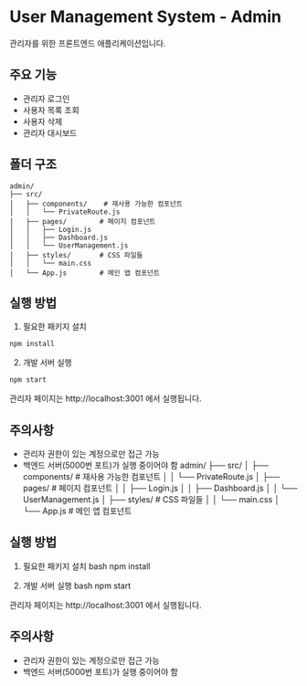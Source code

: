 # User Management System - Admin

관리자를 위한 프론트엔드 애플리케이션입니다.

## 주요 기능

- 관리자 로그인
- 사용자 목록 조회
- 사용자 삭제
- 관리자 대시보드

## 폴더 구조
```
admin/
├── src/
│   ├── components/    # 재사용 가능한 컴포넌트
│   │   └── PrivateRoute.js
│   ├── pages/        # 페이지 컴포넌트
│   │   ├── Login.js
│   │   ├── Dashboard.js
│   │   └── UserManagement.js
│   ├── styles/       # CSS 파일들
│   │   └── main.css
│   └── App.js        # 메인 앱 컴포넌트
```

## 실행 방법

1. 필요한 패키지 설치

```bash
npm install
```

2. 개발 서버 실행

```bash
npm start
```

관리자 페이지는 http://localhost:3001 에서 실행됩니다.

## 주의사항

- 관리자 권한이 있는 계정으로만 접근 가능
- 백엔드 서버(5000번 포트)가 실행 중이어야 함
admin/
├── src/
│ ├── components/ # 재사용 가능한 컴포넌트
│ │ └── PrivateRoute.js
│ ├── pages/ # 페이지 컴포넌트
│ │ ├── Login.js
│ │ ├── Dashboard.js
│ │ └── UserManagement.js
│ ├── styles/ # CSS 파일들
│ │ └── main.css
│ └── App.js # 메인 앱 컴포넌트

## 실행 방법

1. 필요한 패키지 설치
bash
npm install

2. 개발 서버 실행
bash
npm start

관리자 페이지는 http://localhost:3001 에서 실행됩니다.

## 주의사항

- 관리자 권한이 있는 계정으로만 접근 가능
- 백엔드 서버(5000번 포트)가 실행 중이어야 함